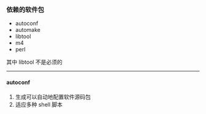 ### 依赖的软件包

- autoconf
- automake
- libtool
- m4
- perl

其中 libtool 不是必须的

---

#### autoconf
1. 生成可以自动地配置软件源码包
2. 适应多种 shell 脚本
